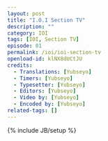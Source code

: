 ```yaml
---
layout: post
title: "I.O.I Section TV"
description: ""
category: IOI
tags: [IOI, Section TV]
episode: 01
permalink: /ioi/ioi-section-tv
openload-id: klNX8dUCtJU
credits:
  - Translations: [Yubseyo]
  - Timers: [Yubseyo]
  - Typesetter: [Yubseyo]
  - Editors: [Yubseyo]
  - Video by: [Yubseyo]
  - Encoded by: [Yubseyo]
related-tags: []
---
```

{% include JB/setup %}
